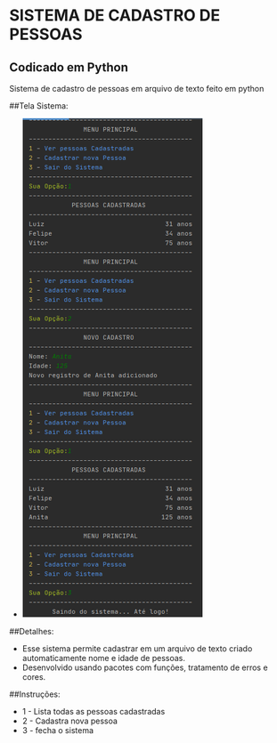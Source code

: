 # SISTEMA DE CADASTRO DE PESSOAS
## Codicado em Python
Sistema de cadastro de pessoas em arquivo de texto feito em python

##Tela Sistema:
- ![print sistema](https://github.com/Lz-Rod/cadastro_de_pessoas_python/blob/main/img/tela.PNG)

##Detalhes:
- Esse sistema permite cadastrar em um arquivo de texto criado automaticamente nome e idade de pessoas.
- Desenvolvido usando pacotes com funções, tratamento de erros e cores.

##Instruções:
- 1 - Lista todas as pessoas cadastradas
- 2 - Cadastra nova pessoa
- 3 - fecha o sistema 